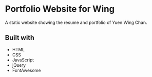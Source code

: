 # Portfolio Website for Wing
A static website showing the resume and portfolio of Yuen Wing Chan.

## Built with
- HTML
- CSS
- JavaScript
- jQuery
- FontAwesome